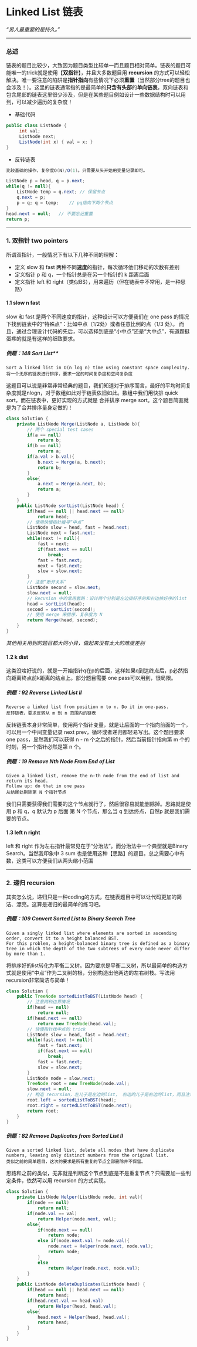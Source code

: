 # Linked List  链表
*“男人最重要的是持久。”*

---
### 总述
链表的题目比较少，大致因为题目类型比较单一而且题目相对简单。链表的题目可能唯一的trick就是使用【**双指针**】，并且大多数题目用 **recursion** 的方式可以轻松解决。唯一要注意的陷阱是**指针指向**有些情况下必须**重置**（当然部分tree的题目也会涉及！）。这里的链表通常指的是最简单的**只含有头部**的**单向链表**，双向链表和包含尾部的链表这里很少涉及，但是在某些题目例如设计一些数据结构时可以用到，可以减少遍历的复杂度！
- 基础代码
``` java
public class ListNode {
     int val;
     ListNode next;
     ListNode(int x) { val = x; }
}
```

- 反转链表
``` java 
比较基础的操作，复杂度O(N)/O(1)。只需要从头开始用变量记录即可。

ListNode p = head, q = p.next;
while(q != null){
    ListNode temp = q.next; // 保留节点
    q.next = p;
    p = q; q = temp;    // pq指向下两个节点
}
head.next = null;   // 不要忘记重置
return p;
```

---
### 1. 双指针  two pointers
所谓双指针，一般情况下有以下几种不同的理解：
- 定义 slow 和 fast 两种不同**速度**的指针，每次循环他们移动的次数有差别
- 定义指针 p 和 q，一个指针总是在另一个指针的 k 距离后面
- 定义指针 left 和 right（类似BS），用来遍历（但在链表中不常用，是一种思路）

#### 1.1 slow n fast
slow 和 fast 是两个不同速度的指针，这种设计可以方便我们在 one pass 的情况下找到链表中的“特殊点”：比如中点（1/2处）或者任意比例的点（1/3 处）。
而且，通过合理设计代码的先后，可以选择到底是“小中点”还是“大中点”，有道题挺蛋疼的就是有这样的细致要求。

##### 例题：148 Sort List**
``` 
Sort a linked list in O(n log n) time using constant space complexity.
将一个无序的链表进行排序，要求一定的时间复杂度和空间复杂度
```
这题目可以说是非常非常经典的题目，我们知道对于排序而言，最好的平均时间复杂度就是nlogn，对于数组如此对于链表依旧如此。数组中我们用快排 quick sort，而在链表中，更好实现的方式就是 合并排序 merge sort。这个题目简直就是为了合并排序量身定做的！
``` java
class Solution {
    private ListNode Merge(ListNode a, ListNode b){
        // 两个 special test cases
        if(a == null)
            return b;
        if(b == null)
            return a;
        if(a.val > b.val){
            b.next = Merge(a, b.next);
            return b;
        }
        else{
            a.next = Merge(a.next, b);
            return a;
        }
    }
    public ListNode sortList(ListNode head) {
        if(head == null || head.next == null)
            return head;
        // 使用快慢指针搜寻“中点”
        ListNode slow = head, fast = head.next;
        ListNode next = fast.next;
        while(next != null){
            fast = next;
            if(fast.next == null)
                break;
            fast = fast.next;
            next = fast.next;
            slow = slow.next;
        }
        // 注意“断开关系”
        ListNode second = slow.next;
        slow.next = null;
        // Recusion 中的常用套路：设计两个分别是左边排好序的和右边排好序的list
        head = sortList(head);
        second = sortList(second);
        // 使用 merge 来排序，复杂度为 N
        return Merge(head, second);
    }
}
```
*其他相关用到的题目都大同小异，做起来没有太大的难度差别*
#### 1.2 k dist
这类没啥好说的，就是一开始指针q在p的后面，这样如果q到达终点后，p必然指向距离终点前k距离的结点上。部分题目需要 one pass可以用到，很局限。

##### 例题：92 Reverse Linked List II
```
Reverse a linked list from position m to n. Do it in one-pass.
反转链表，要求反转从 m 到 n 范围内的链表
```
反转链表本身非常简单，使用两个指针变量，就是让后面的一个指向前面的一个，可以用一个中间变量记录 next prev，循环或者递归都轻易写出。这个题目要求 one pass，显然我们可以获得 n - m 个之后的指针，然后当前指针指向第 m 个的时刻，另一个指针必然是第 n 个。

##### 例题：19 Remove Nth Node From End of List
```
Given a linked list, remove the n-th node from the end of list and return its head.
Follow up: do that in one pass
从结尾处删除第 N 个指针节点 
```
我们只需要获得我们需要的这个节点就行了，然后很容易就能删除掉。思路就是使用 p 和 q，q 默认为 p 后面 第 N 个节点，那么当 q 到达终点，自然p 就是我们需要的节点。

#### 1.3 left n right
left 和 right 作为左右指针最常见在于“分治法”。而分治法中一个典型就是Binary Search。当然我印象中 3 sum 也是使用这种【思路】的题目。总之需要心中有数，这类可以方便我们从两头缩小范围

---
### 2. 递归  recursion
其实怎么说，递归只是一种coding的方式，在链表题目中可以让代码更加的简洁、漂亮。这算是递归的最简单的练习吧。

##### 例题：109 Convert Sorted List to Binary Search Tree
```
Given a singly linked list where elements are sorted in ascending order, convert it to a height balanced BST.
For this problem, a height-balanced binary tree is defined as a binary tree in which the depth of the two subtrees of every node never differ by more than 1.
```
将排序好的list转化为平衡二叉树。因为要求是平衡二叉树，所以最简单的构造方式就是使用“中点”作为二叉树的根，分别构造出他两边的左右树枝。写法用recursion非常简洁与简单！

``` java
class Solution {
    public TreeNode sortedListToBST(ListNode head) {
        // 注意两种边界情况
        if(head == null)
            return null;
        if(head.next == null)
            return new TreeNode(head.val);
        // 快慢指针找中点的 trick
        ListNode slow = head, fast = head.next;
        while(fast.next != null){
            fast = fast.next;
            if(fast.next == null)
                break;
            fast = fast.next;
            slow = slow.next;
        }
        ListNode node = slow.next;
        TreeNode root = new TreeNode(node.val);
        slow.next = null;
        // 构造 recursion，左儿子是左边的list， 右边的儿子是右边的list，而且注意要重置list的next
        root.left = sortedListToBST(head);
        root.right = sortedListToBST(node.next);
        return root;
    }
}
```

##### 例题：82 Remove Duplicates from Sorted List II
```
Given a sorted linked list, delete all nodes that have duplicate numbers, leaving only distinct numbers from the original list.
类似之前的简单题目，这次的要求是所有重复的节点全部删除并不保留。
```
思路和之前的类似，无非就是判断这个节点到底是不是重复节点？只需要加一些判定条件，依然可以用 recursion 的方式实现。


```java
class Solution {
    private ListNode Helper(ListNode node, int val){
        if(node == null)
            return null;
        if(node.val == val)
            return Helper(node.next, val);
        else{
            if(node.next == null)
                return node;
            else if(node.next.val != node.val){
                node.next = Helper(node.next, node.val);
                return node;
            }
            else
                return Helper(node.next, node.val);
        }
    }
    public ListNode deleteDuplicates(ListNode head) {
        if(head == null || head.next == null)
            return head;
        if(head.next.val == head.val)
            return Helper(head, head.val);
        else{
            head.next = Helper(head, head.val);
            return head;
        }
    }
}
```

